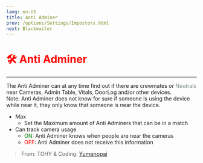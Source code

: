 ```yaml
---
lang: en-US
title: Anti Adminer
prev: /options/Settings/Impostors.html
next: Blackmailer
---
```


# <font color="red">🛠️ <b>Anti Adminer</b></font> <Badge text="Support" type="tip" vertical="middle"/>
---

The Anti Adminer can at any time find out if there are crewmates or <font color=#7f8c8d>Neutrals</font> near Cameras, Admin Table, Vitals, DoorLog and/or other devices.<br>
Note: Anti Adminer does not know for sure if someone is using the device while near it, they only know that someone is near the device.
* Max
  * Set the Maximum amount of Anti Adminers that can be in a match
* Can track camera usage
  * <font color=green>ON</font>: Anti Adminer knows when people are near the cameras
  * <font color=red>OFF</font>: Anti Adminer does not receive this information

> From: TOHY & Coding: [Yumenopai](https://github.com/Yumenopai)